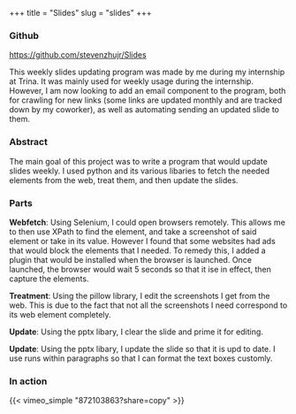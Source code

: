 +++
title = "Slides"
slug = "slides"
+++

### Github
https://github.com/stevenzhujr/Slides

This weekly slides updating program was made by me during my internship at Trina. It was mainly used for weekly usage during the internship. However, I am now looking to add an email component to the program, both for crawling for new links (some links are updated monthly and are tracked down by my coworker), as well as automating sending an updated slide to them.

### Abstract

The main goal of this project was to write a program that would update slides weekly. I used python and its various libaries to fetch the needed elements from the web, treat them, and then update the slides.

### Parts

**Webfetch**: Using Selenium, I could open browsers remotely. This allows me to then use XPath to find the element, and take a screenshot of said element or take in its value. However I found that some websites had ads that would block the elements that I needed. To remedy this, I added a plugin that would be installed when the browser is launched. Once launched, the browser would wait 5 seconds so that it ise in effect, then capture the elements.

**Treatment**: Using the pillow library, I edit the screenshots I get from the web. This is due to the fact that not all the screenshots I need correspond to its web element completely.

**Update**: Using the pptx libary, I clear the slide and prime it for editing.

**Update**: Using the pptx libary, I update the slide so that it is upd to date. I use runs within paragraphs so that I can format the text boxes customly.

### In action
{{< vimeo_simple "872103863?share=copy" >}}